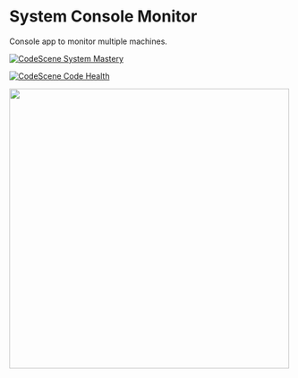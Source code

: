 # System Console Monitor

Console app to monitor multiple machines.

[![CodeScene System Mastery](https://codescene.io/projects/7868/status-badges/system-mastery)](https://codescene.io/projects/7868)

[![CodeScene Code Health](https://codescene.io/projects/7868/status-badges/code-health)](https://codescene.io/projects/7868)

<img src="https://github.com/thestreetcode/SystemConsoleMonitor/blob/master/img/compactmode.png" width="500">

